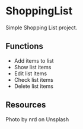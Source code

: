 # ShoppingList
Simple Shopping List project.

## Functions
* Add items to list
* Show list items
* Edit list items
* Check list items
* Delete list items

## Resources
Photo by nrd on Unsplash